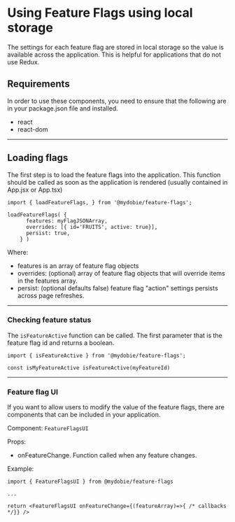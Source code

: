 # Using Feature Flags using local storage

The settings for each feature flag are stored in local storage so the value is available across the application. This is helpful for applications that do not use Redux.

## Requirements

In order to use these components, you need to ensure that the following are in your package.json file and installed.

- react
- react-dom

---

## Loading flags

The first step is to load the feature flags into the application. This function should be called as soon as the application is rendered (usually contained in App.jsx or App.tsx)

```
import { loadFeatureFlags, } from '@mydobie/feature-flags';

loadFeatureFlags( {
      features: myFlagJSONArray,
      overrides: [{ id='FRUITS', active: true}],
      persist: true,
    } )

```

Where:

- features is an array of feature flag objects
- overrides: (optional) array of feature flag objects that will override items in the features array.
- persist: (optional defaults false) feature flag "action" settings persists across page refreshes.

---

### Checking feature status

The `isFeatureActive` function can be called. The first parameter that is the feature flag id and returns a boolean.

```
import { isFeatureActive } from '@mydobie/feature-flags';

const isMyFeatureActive isFeatureActive(myFeatureId)

```

---

### Feature flag UI

If you want to allow users to modify the value of the feature flags, there are components that can be included in your application.

Component: `FeatureFlagsUI`

Props:

- onFeatureChange. Function called when any feature changes.

Example:

```
import { FeatureFlagsUI } from @mydobie/feature-flags

...

return <FeatureFlagsUI onFeatureChange={(featureArray)=>{ /* callbacks */}} />

```
